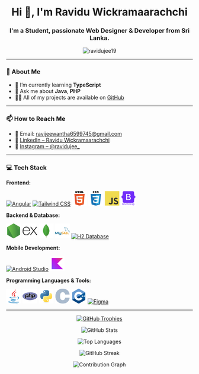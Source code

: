 <!-- ======================= HEADER ======================= -->
<h1 align="center">Hi 👋, I'm Ravidu Wickramaarachchi</h1>
<h3 align="center">I'm a Student, passionate Web Designer & Developer from Sri Lanka.</h3>

<!-- ======================= PROFILE VIEWS ======================= -->
<p align="center">
  <img src="https://komarev.com/ghpvc/?username=ravidujee19&label=Profile%20views&color=0e75b6&style=flat" alt="ravidujee19" />
</p>

---

<!-- ======================= ABOUT ME SECTION ======================= -->
### 🚀 About Me

- 🌱 I’m currently learning **TypeScript**
- 💬 Ask me about **Java**, **PHP**
- 👨‍💻 All of my projects are available on [GitHub](https://github.com/ravidujee19)

---

<!-- ======================= CONNECT WITH ME ======================= -->
### 📫 How to Reach Me

- 📧 Email: ravijeewantha6599745@gmail.com  
- 💼 [LinkedIn – Ravidu Wickramaarachchi](https://linkedin.com/in/ravidu-wickramaarachchi)  
- 📱 [Instagram – @ravidujee_](https://instagram.com/ravidujee_)

---

<!-- ======================= TECH STACK ======================= -->
### 💻 Tech Stack

**Frontend:**
<p>
  <a href="https://angular.io"><img src="https://angular.io/assets/images/logos/angular/angular.svg" width="40" height="40" alt="Angular"/></a>
  <a href="https://tailwindcss.com/"><img src="https://www.vectorlogo.zone/logos/tailwindcss/tailwindcss-icon.svg" width="40" height="40" alt="Tailwind CSS"/></a>
  <a href="https://developer.mozilla.org/en-US/docs/Web/HTML"><img src="https://raw.githubusercontent.com/devicons/devicon/master/icons/html5/html5-original-wordmark.svg" width="40" height="40" alt="HTML"/></a>
  <a href="https://developer.mozilla.org/en-US/docs/Web/CSS"><img src="https://raw.githubusercontent.com/devicons/devicon/master/icons/css3/css3-original-wordmark.svg" width="40" height="40" alt="CSS"/></a>
  <a href="https://developer.mozilla.org/en-US/docs/Web/JavaScript"><img src="https://raw.githubusercontent.com/devicons/devicon/master/icons/javascript/javascript-original.svg" width="40" height="40" alt="JavaScript"/></a>
  <a href="https://getbootstrap.com"><img src="https://raw.githubusercontent.com/devicons/devicon/master/icons/bootstrap/bootstrap-plain-wordmark.svg" width="40" height="40" alt="Bootstrap"/></a>
</p>

**Backend & Database:**
<p>
  <a href="https://nodejs.org"><img src="https://raw.githubusercontent.com/devicons/devicon/master/icons/nodejs/nodejs-original.svg" width="40" height="40" alt="Node.js"/></a>
  <a href="https://expressjs.com/"><img src="https://raw.githubusercontent.com/devicons/devicon/master/icons/express/express-original.svg" width="40" height="40" alt="Express.js"/></a>
  <a href="https://www.mongodb.com/"><img src="https://raw.githubusercontent.com/devicons/devicon/master/icons/mongodb/mongodb-original.svg" width="40" height="40" alt="MongoDB"/></a>
  <a href="https://www.mysql.com/"><img src="https://raw.githubusercontent.com/devicons/devicon/master/icons/mysql/mysql-original-wordmark.svg" width="40" height="40" alt="MySQL"/></a>
  <a href="https://www.h2database.com/html/main.html"><img src="https://www.vectorlogo.zone/logos/h2database/h2database-icon.svg" width="40" height="40" alt="H2 Database"/></a>
</p>

**Mobile Development:**
<p>
  <a href="https://developer.android.com/studio"><img src="https://developer.android.com/images/logos/android.svg" width="40" height="40" alt="Android Studio"/></a>
  <a href="https://kotlinlang.org/"><img src="https://raw.githubusercontent.com/devicons/devicon/master/icons/kotlin/kotlin-original.svg" width="40" height="40" alt="Kotlin"/></a>
</p>

**Programming Languages & Tools:**
<p>
  <a href="https://www.java.com"><img src="https://raw.githubusercontent.com/devicons/devicon/master/icons/java/java-original.svg" width="40" height="40" alt="Java"/></a>
  <a href="https://www.php.net"><img src="https://raw.githubusercontent.com/devicons/devicon/master/icons/php/php-original.svg" width="40" height="40" alt="PHP"/></a>
  <a href="https://www.python.org"><img src="https://raw.githubusercontent.com/devicons/devicon/master/icons/python/python-original.svg" width="40" height="40" alt="Python"/></a>
  <a href="https://www.cprogramming.com/"><img src="https://raw.githubusercontent.com/devicons/devicon/master/icons/c/c-original.svg" width="40" height="40" alt="C"/></a>
  <a href="https://www.w3schools.com/cpp/"><img src="https://raw.githubusercontent.com/devicons/devicon/master/icons/cplusplus/cplusplus-original.svg" width="40" height="40" alt="C++"/></a>
  <a href="https://www.figma.com/"><img src="https://www.vectorlogo.zone/logos/figma/figma-icon.svg" width="40" height="40" alt="Figma"/></a>
</p>

---

<!-- ======================= GITHUB STATS & TROPHIES ======================= -->
<p align="center">
  <a href="https://github.com/ryo-ma/github-profile-trophy">
    <img src="https://github-profile-trophy.vercel.app/?username=ravidujee19&theme=tokyonight&row=1&column=6" alt="GitHub Trophies" />
  </a>
</p>

<p align="center">
  <img src="https://github-readme-stats.vercel.app/api?username=ravidujee19&show_icons=true&theme=tokyonight&hide_border=true&title_color=00ffff&text_color=ffffff" alt="GitHub Stats" />
</p>

<p align="center">
  <img src="https://github-readme-stats.vercel.app/api/top-langs/?username=ravidujee19&layout=compact&theme=tokyonight&hide_border=true&title_color=00ffff&text_color=ffffff" alt="Top Languages" />
</p>

<!-- GITHUB STREAK -->
<p align="center">
  <img src="https://streak-stats.demolab.com?user=ravidujee19&theme=tokyonight&hide_border=true" alt="GitHub Streak" />
</p>

<!-- CONTRIBUTION GRAPH -->
<p align="center">
  <img src="https://github-readme-activity-graph.vercel.app/graph?username=ravidujee19&theme=tokyo-night&area=true" alt="Contribution Graph" />
</p>

